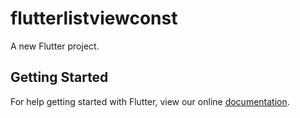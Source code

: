 # flutterlistviewconst

A new Flutter project.

## Getting Started

For help getting started with Flutter, view our online
[documentation](https://flutter.io/).
